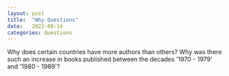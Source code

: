 ```yaml
---
layout: post
title:  "Why Questions"
date:   2022-08-14
categories: Questions
---
```


Why does certain countries have more authors than others?
Why was there such an increase in books published between the decades '1970 - 1979' and '1980 - 1989'?